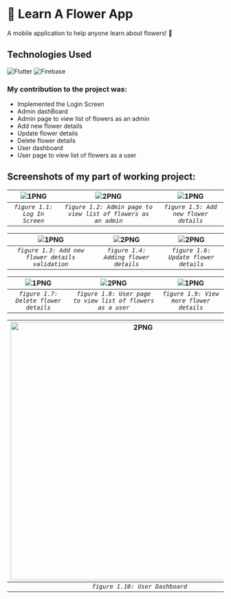 # 🌷 Learn A Flower App

A mobile application to help anyone learn about flowers! 🌻

## Technologies Used

![Flutter](https://img.shields.io/badge/Flutter-%2302569B.svg?style=for-the-badge&logo=Flutter&logoColor=white)
![Firebase](https://img.shields.io/badge/firebase-%23039BE5.svg?style=for-the-badge&logo=firebase)

### My contribution to the project was:
- Implemented the Login Screen
- Admin dashBoard
- Admin page to view list of flowers as an admin
- Add new flower details
- Update flower details
- Delete flower details
- User dashboard
- User page to view list of flowers as a user

## Screenshots of my part of working project:

| <img alt="1PNG" src="https://user-images.githubusercontent.com/57215584/162657550-8e0e1df2-f384-402d-af91-db00d82b295d.png"> | <img  alt="2PNG" a src="https://user-images.githubusercontent.com/57215584/162657597-e636fca1-3de4-4fb5-9d20-918e341d045a.png"> | <img alt="1PNG" src="https://user-images.githubusercontent.com/57215584/162657663-8b761b12-9874-4831-a606-52b3b9d5d777.png">
|:--:|:--:|:--:|
| *`figure 1.1: Log In Screen`* | *`figure 1.2: Admin page to view list of flowers as an admin`* | *`figure 1.5: Add new flower details`* |

| <img alt="1PNG" src="https://user-images.githubusercontent.com/57215584/162658195-673b73a5-6592-4d17-8319-0076f0b111f5.png"> | <img  alt="2PNG" a src="https://user-images.githubusercontent.com/57215584/162658376-c0578881-0589-4dec-b770-3e276b58a550.png"> | <img  alt="2PNG" a src="https://user-images.githubusercontent.com/57215584/162657737-df5f4320-7f6e-4089-a9ee-d5cf3c0fc649.png"> 
|:--:|:--:|:--:|
| *`figure 1.3: Add new flower details validation`* | *`figure 1.4: Adding flower details`* | *`figure 1.6: Update flower details`* | 

| <img alt="1PNG" src="https://user-images.githubusercontent.com/57215584/162657802-c684136b-09d3-45d0-a5a1-177056138138.png"> | <img  alt="2PNG" a src="https://user-images.githubusercontent.com/57215584/162657863-16b24627-3639-42f9-8f28-9dc23bc80eb8.png"> | <img alt="1PNG" src="https://user-images.githubusercontent.com/57215584/162658789-bb61357a-cbf8-4d18-832c-092f3ab91f30.png">
|:--:|:--:|:--:|
| *`figure 1.7: Delete flower details`* | *`figure 1.8: User page to view list of flowers as a user`* |  *`figure 1.9: View more flower details`* |

| <img  height='600' alt="2PNG" a src="https://user-images.githubusercontent.com/57215584/162658740-5fe6baa1-6cb6-47c6-829b-bffdf73b1868.png"> 
|:--:|
| *`figure 1.10: User Dashboard`* | 

